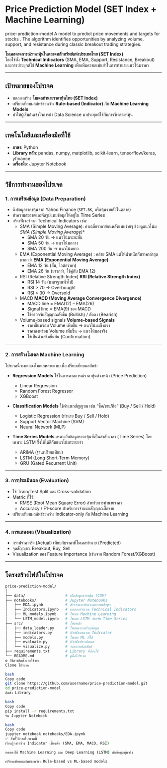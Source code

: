 # Price Prediction Model (SET Index + Machine Learning)
price-prediction-model A model to predict price movements and targets for stocks . The algorithm identifies opportunities by analyzing volume, support, and resistance during classic breakout trading strategies.

**โมเดลคาดการณ์ราคาหุ้นในตลาดหลักทรัพย์แห่งประเทศไทย (SET Index)**  
โดยใช้ทั้ง **Technical Indicators** (SMA, EMA, Support, Resistance, Breakout)  
และการประยุกต์ใช้ **Machine Learning** เพื่อเพิ่มความแม่นยำในการทำนายแนวโน้มราคา

---

## เป้าหมายของโปรเจค
- ทดลองสร้าง **โมเดลทำนายราคาหุ้นไทย (SET Index)**  
- เปรียบเทียบผลลัพธ์ระหว่าง **Rule-based (Indicator)** กับ **Machine Learning Models**  
- ทำให้ผู้เริ่มต้นเข้าใจการนำ Data Science มาประยุกต์ใช้กับการวิเคราะห์หุ้น  

---

## เทคโนโลยีและเครื่องมือที่ใช้
- **ภาษา**: Python
- **Library หลัก**: pandas, numpy, matplotlib, scikit-learn, tensorflow/keras, yfinance  
- **เครื่องมือ**: Jupyter Notebook  

---

## วิธีการทำงานของโปรเจค

### 1. การเตรียมข้อมูล (Data Preparation)
- ดึงข้อมูลราคาหุ้นจาก Yahoo Finance (`SET.BK`, หรือหุ้นรายตัวในตลาด)  
- ทำความสะอาดและจัดรูปแบบข้อมูลให้อยู่ใน Time Series  
- สร้างฟีเจอร์จาก Technical Indicators เช่น:
  - SMA (Simple Moving Average): ค่าเฉลี่ยราคาย้อนหลังแบบง่ายๆ ช่วยดูแนวโน้ม
    *SMA (Simple Moving Average)**  
    - SMA 20 วัน → แนวโน้มระยะสั้น  
    - SMA 50 วัน → แนวโน้มกลาง  
    - SMA 200 วัน → แนวโน้มยาว  
  - EMA (Exponential Moving Average) : คล้าย SMA แต่ให้น้ำหนักกับราคาล่าสุดมากกว่า
    **EMA (Exponential Moving Average)**  
    - EMA 12 วัน (สั้น, ไวต่อราคา)  
    - EMA 26 วัน (ยาวกว่า, ใช้คู่กับ EMA 12)
  - RSI (Relative Strength Index)
    **RSI (Relative Strength Index)**  
    - RSI 14 วัน (มาตรฐานทั่วไป)  
    - RSI > 70 → Overbought  
    - RSI < 30 → Oversold  
  - MACD
    **MACD (Moving Average Convergence Divergence)**  
    - MACD line = EMA(12) – EMA(26)  
    - Signal line = EMA(9) ของ MACD  
    - ใช้ตรวจจับสัญญาณตัดขึ้น (Bullish) / ตัดลง (Bearish)  
  - Volume-based signals
    **Volume-based Signals**  
    - ราคาขึ้นพร้อม Volume เพิ่มขึ้น → แนวโน้มแข็งแรง  
    - ราคาลงพร้อม Volume เพิ่มขึ้น → แนวโน้มลงจริง  
    - ใช้เป็นตัวเสริมยืนยัน (Confirmation)  

---

### 2. การสร้างโมเดล Machine Learning
โปรเจคนี้จะทดลองโมเดลหลายแบบเพื่อเปรียบเทียบผลลัพธ์:

- **Regression Models**
  ใช้ในการคาดการณ์ราคาหุ้นล่วงหน้า (Price Prediction)
  - Linear Regression
  - Random Forest Regressor
  - XGBoost

- **Classification Models**
  ใช้จำแนกสัญญาณ เช่น “ซื้อ/ขาย/ถือ” (Buy / Sell / Hold)
  - Logistic Regression (ทำนาย Buy / Sell / Hold)
  - Support Vector Machine (SVM)
  - Neural Network (MLP)

- **Time Series Models**
  เหมาะกับข้อมูลราคาหุ้นที่เป็นลำดับเวลา (Time Series) โดยเฉพาะ LSTM ซึ่งใช้ได้ดีกับแนวโน้มระยะยาว
  - ARIMA (ฐานเปรียบเทียบ)
  - LSTM (Long Short-Term Memory)
  - GRU (Gated Recurrent Unit)

---

### 3. การประเมินผล (Evaluation)
- ใช้ Train/Test Split และ Cross-validation  
- Metric ที่ใช้:
  - RMSE (Root Mean Square Error) สำหรับการทำนายราคา
  - Accuracy / F1-score สำหรับการจำแนกสัญญาณซื้อขาย
- เปรียบเทียบผลลัพธ์ระหว่าง Indicator-only กับ Machine Learning  

---

### 4. การแสดงผล (Visualization)
- กราฟราคาจริง (Actual) เทียบกับราคาที่โมเดลทำนาย (Predicted)  
- จุดสัญญาณ Breakout, Buy, Sell  
- Visualization ของ Feature Importance (เช่นจาก Random Forest/XGBoost)  

---

## โครงสร้างไฟล์ในโปรเจค
```bash
price-prediction-model/
│
├── data/                  # เก็บข้อมูลราคาหุ้น (CSV)
├── notebooks/             # Jupyter Notebooks
│   ├── EDA.ipynb          # สำรวจและทำความสะอาดข้อมูล
│   ├── Indicators.ipynb   # ทดลองคำนวณ Technical Indicators
│   ├── ML_models.ipynb    # โมเดล Machine Learning
│   └── LSTM_model.ipynb   # โมเดล LSTM สำหรับ Time Series
├── src/                   # โค้ดหลัก
│   ├── data_loader.py     # โหลดและเตรียมข้อมูล
│   ├── indicators.py      # ฟังก์ชันคำนวณ Indicator
│   ├── models.py          # โมเดล ML ที่ใช้
│   ├── evaluate.py        # ฟังก์ชันประเมินผล
│   └── visualize.py       # วาดกราฟผลลัพธ์
├── requirements.txt       # Library ที่ต้องใช้
└── README.md              # คู่มือโปรเจค
⚙️ วิธีการติดตั้งและใช้งาน
Clone โปรเจค

bash
Copy code
git clone https://github.com/username/price-prediction-model.git
cd price-prediction-model
ติดตั้ง Library

bash
Copy code
pip install -r requirements.txt
รัน Jupyter Notebook

bash
Copy code
jupyter notebook notebooks/EDA.ipynb
✅ สิ่งที่ได้จากโปรเจคนี้
เรียนรู้การสร้าง Indicator เบื้องต้น (SMA, EMA, MACD, RSI)

ทดลองใช้ Machine Learning และ Deep Learning (LSTM) กับข้อมูลหุ้นจริง

เปรียบเทียบผลลัพธ์ระหว่าง Rule-based vs ML-based models
